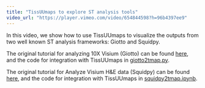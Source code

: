 ```yaml
---
title: "TissUUmaps to explore ST analysis tools"
video_url: "https://player.vimeo.com/video/654844598?h=96b4397ee9"
---
```


In this video, we show how to use TissUUmaps to visualize the outputs from two well known ST analysis frameworks: Giotto and Squidpy.

The original tutorial for analyzing 10X Visium (Giotto) can be found  <a href="spatialgiotto.rc.fas.harvard.edu/giotto.visium.brain.html"> here</a>, and the code for integration with TissUUmaps in <a href="github.com/TissUUmaps/FlaskTissUUmaps/blob/master/examples/giotto2tmap.py"> giotto2tmap.py</a>.

The original tutorial for Analyze Visium H&E data (Squidpy) can be found  <a href="squidpy.readthedocs.io/en/stable/auto_tutorials/tutorial_visium_hne.html"> here</a>, and the code for integration with TissUUmaps in <a href="github.com/TissUUmaps/FlaskTissUUmaps/blob/master/examples/squidpy2tmap.ipynb"> squidpy2tmap.ipynb</a>.